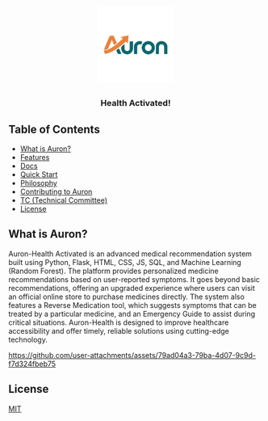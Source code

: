 <h1 align="center"><img src="https://raw.githubusercontent.com/Shaik-Zuher/Auron/refs/heads/main/static/Faviicon/trace.svg" width=150px></h1>
<h3 align="center">
  Health Activated!
</h3>

## Table of Contents
* [What is Auron?](#What)
* [Features](#Features)
* [Docs](#docs--community)
* [Quick Start](#Quick-Start)
* [Philosophy](#Philosophy)
* [Contributing to Auron](#Contributing)
* [TC (Technical Committee)](#tc-technical-committee)
* [License](#license)

## What is Auron?
Auron-Health Activated is an advanced medical recommendation system built using Python, Flask, HTML, CSS, JS, SQL, and Machine Learning (Random Forest).
The platform provides personalized medicine recommendations based on user-reported symptoms.
It goes beyond basic recommendations, offering an upgraded experience where users can visit an official online store to purchase medicines directly.
The system also features a Reverse Medication tool, which suggests symptoms that can be treated by a particular medicine, and an Emergency Guide to assist during critical situations.
Auron-Health is designed to improve healthcare accessibility and offer timely, reliable solutions using cutting-edge technology.




https://github.com/user-attachments/assets/79ad04a3-79ba-4d07-9c9d-f7d324fbeb75



## License
   [MIT](https://github.com/Shaik-Zuher/Auron/blob/main/LICENSE) 
